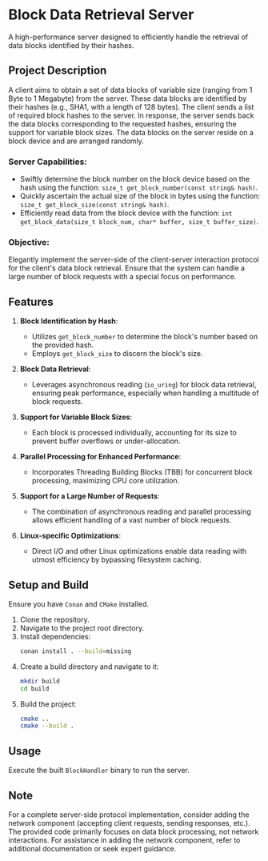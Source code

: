 
# Block Data Retrieval Server

A high-performance server designed to efficiently handle the retrieval of data blocks identified by their hashes.

## Project Description

A client aims to obtain a set of data blocks of variable size (ranging from 1 Byte to 1 Megabyte) from the server. These data blocks are identified by their hashes (e.g., SHA1, with a length of 128 bytes). The client sends a list of required block hashes to the server. In response, the server sends back the data blocks corresponding to the requested hashes, ensuring the support for variable block sizes. The data blocks on the server reside on a block device and are arranged randomly.

### Server Capabilities:
- Swiftly determine the block number on the block device based on the hash using the function: `size_t get_block_number(const string& hash)`.
- Quickly ascertain the actual size of the block in bytes using the function: `size_t get_block_size(const string& hash)`.
- Efficiently read data from the block device with the function: `int get_block_data(size_t block_num, char* buffer, size_t buffer_size)`.

### Objective:

Elegantly implement the server-side of the client-server interaction protocol for the client's data block retrieval. Ensure that the system can handle a large number of block requests with a special focus on performance.

## Features

1. **Block Identification by Hash**:
   - Utilizes `get_block_number` to determine the block's number based on the provided hash.
   - Employs `get_block_size` to discern the block's size.

2. **Block Data Retrieval**:
   - Leverages asynchronous reading (`io_uring`) for block data retrieval, ensuring peak performance, especially when handling a multitude of block requests.

3. **Support for Variable Block Sizes**:
   - Each block is processed individually, accounting for its size to prevent buffer overflows or under-allocation.

4. **Parallel Processing for Enhanced Performance**:
   - Incorporates Threading Building Blocks (TBB) for concurrent block processing, maximizing CPU core utilization.

5. **Support for a Large Number of Requests**:
   - The combination of asynchronous reading and parallel processing allows efficient handling of a vast number of block requests.

6. **Linux-specific Optimizations**:
   - Direct I/O and other Linux optimizations enable data reading with utmost efficiency by bypassing filesystem caching.

## Setup and Build

Ensure you have `Conan` and `CMake` installed.

1. Clone the repository.
2. Navigate to the project root directory.
3. Install dependencies:
   ```bash
   conan install . --build=missing
   ```
4. Create a build directory and navigate to it:
   ```bash
   mkdir build
   cd build
   ```
5. Build the project:
   ```bash
   cmake ..
   cmake --build .
   ```

## Usage

Execute the built `BlockHandler` binary to run the server.

## Note

For a complete server-side protocol implementation, consider adding the network component (accepting client requests, sending responses, etc.). The provided code primarily focuses on data block processing, not network interactions. For assistance in adding the network component, refer to additional documentation or seek expert guidance.
